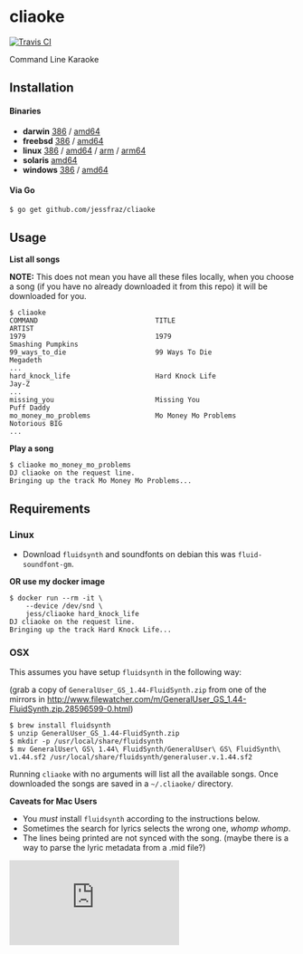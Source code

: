 # cliaoke

[![Travis CI](https://travis-ci.org/jessfraz/cliaoke.svg?branch=master)](https://travis-ci.org/jessfraz/cliaoke)

Command Line Karaoke

## Installation

#### Binaries

- **darwin** [386](https://github.com/jessfraz/cliaoke/releases/download/v0.2.0/cliaoke-darwin-386) / [amd64](https://github.com/jessfraz/cliaoke/releases/download/v0.2.0/cliaoke-darwin-amd64)
- **freebsd** [386](https://github.com/jessfraz/cliaoke/releases/download/v0.2.0/cliaoke-freebsd-386) / [amd64](https://github.com/jessfraz/cliaoke/releases/download/v0.2.0/cliaoke-freebsd-amd64)
- **linux** [386](https://github.com/jessfraz/cliaoke/releases/download/v0.2.0/cliaoke-linux-386) / [amd64](https://github.com/jessfraz/cliaoke/releases/download/v0.2.0/cliaoke-linux-amd64) / [arm](https://github.com/jessfraz/cliaoke/releases/download/v0.2.0/cliaoke-linux-arm) / [arm64](https://github.com/jessfraz/cliaoke/releases/download/v0.2.0/cliaoke-linux-arm64)
- **solaris** [amd64](https://github.com/jessfraz/cliaoke/releases/download/v0.2.0/cliaoke-solaris-amd64)
- **windows** [386](https://github.com/jessfraz/cliaoke/releases/download/v0.2.0/cliaoke-windows-386) / [amd64](https://github.com/jessfraz/cliaoke/releases/download/v0.2.0/cliaoke-windows-amd64)

#### Via Go

```bash
$ go get github.com/jessfraz/cliaoke
```

## Usage

**List all songs**

**NOTE:** This does not mean you have all these files locally, when you choose
a song (if you have no already downloaded it from this repo) it will be
downloaded for you.

```console
$ cliaoke
COMMAND                             TITLE                               ARTIST
1979                                1979                                Smashing Pumpkins
99_ways_to_die                      99 Ways To Die                      Megadeth
...
hard_knock_life                     Hard Knock Life                     Jay-Z
...
missing_you                         Missing You                         Puff Daddy
mo_money_mo_problems                Mo Money Mo Problems                Notorious BIG
...
```

**Play a song**

```console
$ cliaoke mo_money_mo_problems
DJ cliaoke on the request line.
Bringing up the track Mo Money Mo Problems...
```

## Requirements

### Linux

- Download `fluidsynth` and soundfonts on debian this was `fluid-soundfont-gm`.

**OR use my docker image**

```
$ docker run --rm -it \
    --device /dev/snd \
    jess/cliaoke hard_knock_life
DJ cliaoke on the request line.
Bringing up the track Hard Knock Life...
```


### OSX

This assumes you have setup `fluidsynth` in the following way:

(grab a copy of `GeneralUser_GS_1.44-FluidSynth.zip` from one of the mirrors in  http://www.filewatcher.com/m/GeneralUser_GS_1.44-FluidSynth.zip.28596599-0.html)

```console
$ brew install fluidsynth
$ unzip GeneralUser_GS_1.44-FluidSynth.zip
$ mkdir -p /usr/local/share/fluidsynth
$ mv GeneralUser\ GS\ 1.44\ FluidSynth/GeneralUser\ GS\ FluidSynth\ v1.44.sf2 /usr/local/share/fluidsynth/generaluser.v.1.44.sf2
```

Running `cliaoke` with no arguments will list all the available songs. Once downloaded the songs are saved in a `~/.cliaoke/` directory.

**Caveats for Mac Users**

- You *must* install `fluidsynth` according to the instructions below.
- Sometimes the search for lyrics selects the wrong one, *whomp whomp*.
- The lines being printed are not synced with the song. (maybe there is a way to parse the lyric metadata from a .mid file?)


[![Analytics](https://ga-beacon.appspot.com/UA-29404280-16/cliaoke/README.md)](https://github.com/jessfraz/cliaoke)
